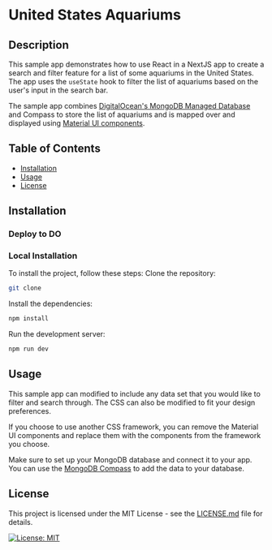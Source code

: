 # United States Aquariums

## Description

This sample app demonstrates how to use React in a NextJS app to create a search and filter feature for a list of some aquariums in the United States. The app uses the `useState` hook to filter the list of aquariums based on the user's input in the search bar.

The sample app combines [DigitalOcean's MongoDB Managed Database](https://www.digitalocean.com/products/managed-databases-mongodb?utm_team=devrel&utm_source=github&utm_content=managed-databases-mongodb) and Compass to store the list of aquariums and is mapped over and displayed using [Material UI components](https://mui.com/material-ui/).

## Table of Contents

- [Installation](#installation)
- [Usage](#usage)
- [License](#license)

## Installation

### Deploy to DO

### Local Installation

To install the project, follow these steps:
Clone the repository:

```bash
git clone
```

Install the dependencies:

```bash
npm install
```

Run the development server:

```bash
npm run dev
```

## Usage

This sample app can modified to include any data set that you would like to filter and search through. The CSS can also be modified to fit your design preferences.

If you choose to use another CSS framework, you can remove the Material UI components and replace them with the components from the framework you choose.

Make sure to set up your MongoDB database and connect it to your app. You can use the [MongoDB Compass](https://www.mongodb.com/products/tools/compass) to add the data to your database.

## License

This project is licensed under the MIT License - see the [LICENSE.md](LICENSE.md) file for details.

[![License: MIT](https://img.shields.io/badge/License-MIT-yellow.svg)](https://opensource.org/licenses/MIT)

